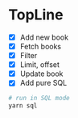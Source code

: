 # TopLine

* [x] Add new book
* [x] Fetch books
* [x] Filter
* [x] Limit, offset
* [x] Update book
* [x] Add pure SQL

```bash
# run in SQL mode
yarn sql
```
